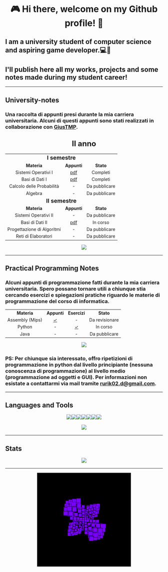 
<p>
    <h1 align="center">
        <b>🎮 Hi there, welcome on my Github profile! 🐺</b>
    </h1>
    <h2>
        I am a university student of computer science and aspiring game developer.💻👾
    </h2>
    <h2>
        I'll publish here all my works, projects and some notes made during my student career!
    </h2>
</p>

<!--
### $${\color{red}Welcome \space \color{lightblue}To \space \color{orange}Stackoverflow}$$
-->

---

<p>
    <h2>
        <b>University-notes</b>
    </h2>
    <h3>
        Una raccolta di appunti presi durante la mia carriera universitaria. Alcuni di questi appunti sono stati realizzati in collaborazione con <a href="https://github.com/GiusTMP">GiusTMP</a>.
    </h3>
</p>

<p>
    <h2 align = "center">
        <font size="5">
            <b>II anno</b>
        </font>
    </h2>

</p>

<p align="center">
    <table align="center">
    <td  align="center" colspan="3">
        <font size="4">
            <b>I semestre</b>
        </font>
    </td>
    <tr>
        <td align = "center"><strong>Materia</td>
        <td align = "center"><strong>Appunti</td>
        <td align = "center"><strong>Stato</td>
    </tr>
    <tr>
        <td align = "center">Sistemi Operativi I</td>
        <td align = "center"><a style="display:block;" href="https://github.com/Rurik-D/University-notes/raw/main/II%20anno/Sistemi%20Operativi%20I.pdf"> 
            <div> pdf </div> 
        </td>
        <td align = "center">Completi</td>
    <tr>
        <td align = "center">Basi di Dati I</td>
            <td align = "center"><a style="display:block;" href="https://github.com/Rurik-D/University-notes/raw/main/II%20anno/Basi%20di%20Dati%20I.pdf">
            <div> pdf </div>
        </td>
        <td align = "center">Completi</td>
    </tr>
    <tr>
        <td align = "center">Calcolo delle Probabilità</td>
        <td align = "center">-</td>
        <td align = "center">Da pubblicare</td>
    </tr>
    <tr>
        <td align = "center">Algebra</td>
        <td align = "center">-</td>
        <td align = "center">Da pubblicare</td>
    </tr>
    <td  align="center" colspan="3">
        <font size="4">
            <b>II semestre</b>
        </font>
    </td>
    <tr>
        <td align = "center"><strong>Materia</td>
        <td align = "center"><strong>Appunti</td>
        <td align = "center"><strong>Stato</td>
    </tr>
    <tr>
        <td align = "center">Sistemi Operativi II</td>
        <td align = "center"> - </td>
        <td align = "center">Da pubblicare</td>
    <tr>
        <td align = "center">Basi di Dati II</td>
            <td align = "center"><a style="display:block;" href="https://github.com/Rurik-D/University-notes/raw/main/II%20anno/Basi%20di%20Dati%20II.pdf">
            <div> pdf </div>
        </td>
        <td align = "center">In corso</td>
    </tr>
    <tr>
        <td align = "center">Progettazione di Algoritmi</td>
        <td align = "center"> - </td>
        <td align = "center">Da pubblicare</td>
    </tr>
    <tr>
        <td align = "center">Reti di Elaboratori</td>
        <td align = "center"> - </td>
        <td align = "center">Da pubblicare</td>
    </tr>
    </table>
</p>
<p align="center">
  <a href="https://github.com/Rurik-D/University-notes">
    <img src="https://github-readme-stats.vercel.app/api/pin/?username=Rurik-D&show_owner&repo=University-notes&theme=midnight-purple" />
  </a>
</p>

---

<p>
    <h2>
        <b>Practical Programming Notes</b>
    </h2>
    <h3>
        Alcuni appunti di programmazione fatti durante la mia carriera universitaria. Spero possano tornare utili a chiunque stia cercando esercizi e spiegazioni pratiche riguardo le materie di programmazione del corso di informatica.
    </h3>
    <table align="center">
    <tr>
        <td align = "center"><strong>Materia</td>
        <td align = "center"><strong>Appunti</td>
        <td align = "center"><strong>Esercizi</td>
        <td align = "center"><strong>Stato</td>
    </tr>
    <tr>
        <td align = "center">Assembly (Mips)</td>
        <td align = "center"><a style="display:block;" href="https://github.com/Rurik-D/Practical-Programming-Notes/tree/main/Assembly%20(mips)/Appunti"> 
            <div> ✓ </div> 
        </td>
        <td align="center">-</td>
        <td align = "center">Da revisionare</td>
    <tr>
        <td align = "center">Python</td>
        <td align = "center">-</td>
            <td align = "center"><a style="display:block;" href="https://github.com/Rurik-D/Practical-Programming-Notes/tree/main/Python">
            <div> ✓ </div>
        </td>
        <td align = "center">In corso</td>
    </tr>
    <tr>
        <td align = "center">Java</td>
        <td align = "center">-</td>
        <td align = "center">-</td>
        <td align = "center">Da pubblicare</td>
    </tr>
    </table>
</p>

<p align="center">
  <a href="https://github.com/Rurik-D/Practical-Programming-Notes">
    <img src="https://github-readme-stats.vercel.app/api/pin/?username=Rurik-D&show_owner&repo=Practical-Programming-Notes&theme=midnight-purple" />
  </a>
    <h3>
        <b>PS: Per chiunque sia interessato, offro ripetizioni di programmazione in python dal livello principiante (nessuna conoscenza di programmazione) al livello medio (programmazione ad oggetti e GUI). Per informazioni non esistate a contattarmi via mail tramite <a href="mailto:rurik02.d@gmail.com">rurik02.d@gmail.com</a>.<b>
    </h3>
</p>



---
<p>
    <h2>
        <b>Languages and Tools</b>
    </h2>
</p>

<p align="center">
    <tr>
        <td><strong><img src="https://cdn-icons-png.flaticon.com/512/5968/5968350.png" width="34"/><img src="https://cdn-icons-png.flaticon.com/512/6132/6132222.png" width="34"/><img src="https://cdn-icons-png.flaticon.com/512/6132/6132221.png" width="34"/><img src="https://cdn-icons-png.flaticon.com/512/226/226777.png" width="39"/><img src="https://upload.wikimedia.org/wikipedia/commons/thumb/9/9a/Visual_Studio_Code_1.35_icon.svg/512px-Visual_Studio_Code_1.35_icon.svg.png" width="34"/><img src="https://img.utdstc.com/icon/3c7/fcf/3c7fcf4930fa9402c22cee35e03fe9fcf9e8e47c9381d6b9e6922d71ee2e067a:200"  width="34"/><img src="https://avatars.githubusercontent.com/u/1284937?s=200&v=4" width="34"/></td>
    </tr>
</p>

<p align="center">
    <tr>
        <img src="https://github-readme-stats.vercel.app/api/top-langs/?username=Rurik-D&theme=midnight-purple&layout=compact" />
    </tr>
</p>

---

<p>
    <h2>
        <b>Stats</b>
    </h2>
</p>

<p align="center">
    <tr>
        <img src="https://github-readme-stats.vercel.app/api?username=Rurik-D&theme=midnight-purple&count_private=true" />
    </tr>
</p>

---

<p align="center">
    <tr>
    <img src="https://github.com/Rurik-D/Rurik-D/blob/main/gif/x.gif" width="300"/>
    </tr>
</p>

<!--
<tr>
    <td>
    <img src="https://i.pinimg.com/originals/5c/5b/64/5c5b64a1fe6f9f7835cfb4fb78990ce0.gif"/>
    </td>
</tr>
-->
